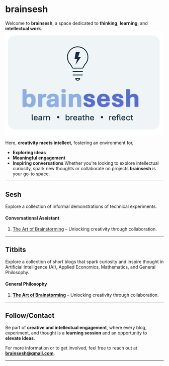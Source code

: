 # brainsesh
Welcome to **brainsesh**, a space dedicated to **thinking**, **learning**, and **intellectual work**.
![Brainsesh Logo](./images/logo.jpg) 

Here, **creativity meets intellect**, fostering an environment for,
- **Exploring ideas**
- **Meaningful engagement**
- **Inspiring conversations**
Whether you're looking to explore intellectual curiosity, spark new thoughts or collaborate on projects **brainsesh** is your go-to space.

---

## Sesh
Explore a collection of informal demonstrations of technical experiments.

#### Conversational Assistant
1. <a href="./docs/the-art-of-brainstorming/index.html" target="_blank">The Art of Brainstorming</a> – Unlocking creativity through collaboration.

---

## Titbits
Explore a collection of short blogs that spark curiosity and inspire thought in Artificial Intelligence (AI), Applied Economics, Mathematics, and General Philosophy.

#### General Philosophy 
1. **[The Art of Brainstorming](https://brainsesh.github.io/brainsesh.io/docs/the-art-of-brainstorming.html)** – Unlocking creativity through collaboration.

---

## Follow/Contact
Be part of **creative and intellectual engagement**, where every blog, experiment, and thought is a **learning session** and an opportunity to **elevate ideas**.

For more information or to get involved, feel free to reach out at **[brainsesh@gmail.com](mailto:brainsesh@gmail.com)**.

---
